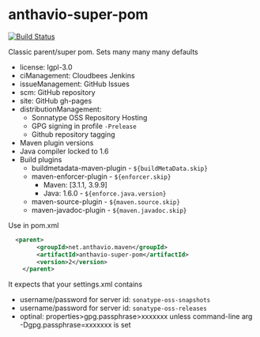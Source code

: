 anthavio-super-pom
==================
[![Build Status](https://vanek.ci.cloudbees.com/buildStatus/icon?job=anthavio-ci-example-snapshot)](https://vanek.ci.cloudbees.com/job/anthavio-ci-example-snapshot/)

Classic parent/super pom. Sets many many many defaults
  - license: lgpl-3.0
  - ciManagement: Cloudbees Jenkins
  - issueManagement: GitHub Issues
  - scm: GitHub repository
  - site: GitHub gh-pages
  - distributionManagement:
    - Sonnatype OSS Repository Hosting
    - GPG signing in profile `-Prelease`
    - Github repository tagging 
  - Maven plugin versions
  - Java compiler locked to 1.6
  - Build plugins
    - buildmetadata-maven-plugin - `${buildMetaData.skip}`
    - maven-enforcer-plugin - `${enforcer.skip}`
      - Maven: [3.1.1, 3.9.9]
      - Java: 1.6.0 - `${enforce.java.version}`
    - maven-source-plugin - `${maven.source.skip}`
    - maven-javadoc-plugin - `${maven.javadoc.skip}`

Use in pom.xml

```xml
  <parent>
		<groupId>net.anthavio.maven</groupId>
		<artifactId>anthavio-super-pom</artifactId>
		<version>2</version>
	</parent>
```

It expects that your settings.xml contains
- username/password for server id: `sonatype-oss-snapshots`
- username/password for server id: `sonatype-oss-releases`
- optinal: properties>gpg.passphrase>xxxxxxx unless command-line arg -Dgpg.passphrase=xxxxxxx is set
